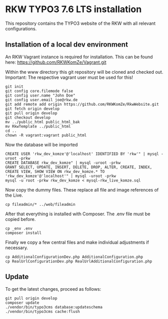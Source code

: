 # RKW TYPO3 7.6 LTS installation

This repository contains the TYPO3 website of the RKW with all relevant configurations.

## Installation of a local dev environment

An RKW Vagrant instance is required for installation. This can be found here:
https://github.com/RKWKomZe/Vagrant.git

Within the www directory this git repository will be cloned and checked out.
Important: The respective vagrant user must be used for this! 

```cd /var/www/rkw-kompetenzzentrum.de/tmp
git init
git config core.filemode false
git config user.name "John Doe"
git config user.email joe@rkw.de
git add remote add origin https://github.com/RKWKomZe/RkwWebsite.git
git fetch origin develop
git pull origin develop
git checkout develop
mv ../public_html public_html_bak
mv RkwTemplate ../public_html
cd ..
chown -R vagrant:vagrant public_html
```

Now the database will be imported
```cd /var/www/rkw-kompetenzzentrum.de/public_html/dev
CREATE USER 'rkw_dev_komze'@'localhost' IDENTIFIED BY 'rkw'" | mysql -uroot -prkw
CREATE DATABASE rkw_dev_komze" | mysql -uroot -prkw
GRANT SELECT, UPDATE, INSERT, DELETE, DROP, ALTER, CREATE, INDEX, CREATE VIEW, SHOW VIEW ON rkw_dev_komze.* TO 'rkw_dev_komze'@'localhost'" | mysql -uroot -prkw
mysql -u root -prkw rkw_dev_komze < mysql-rkw_live_komze.sql
```

Now copy the dummy files. These replace all file and image references of the Live.
```cd /var/www/rkw-kompetenzzentrum.de/public_html/dev
cp fileadmin/* ../web/fileadmin
```

After that everything is installed with Composer. The .env file must be copied before.
```cd /var/www/rkw-kompetenzzentrum.de/public_html/
cp _env .env
composer install
```

Finally we copy a few central files and make individual adjustments if necessary.
```cd /var/www/rkw-kompetenzzentrum.de/public_html/web/typo3conf
cp AdditionalConfigurationDev.php AdditionalConfiguration.php
cp RealUrlConfigurationDev.php RealUrlAdditionalConfiguration.php
```

## Update
To get the latest changes, proceed as follows:
```cd /var/www/rkw-kompetenzzentrum.de/public_html/
git pull origin develop
composer update
./vendor/bin/typo3cms database:updateschema
./vendor/bin/typo3cms cache:flush
```
